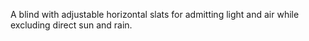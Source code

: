A blind with adjustable horizontal slats for admitting light and air while excluding direct sun and rain.